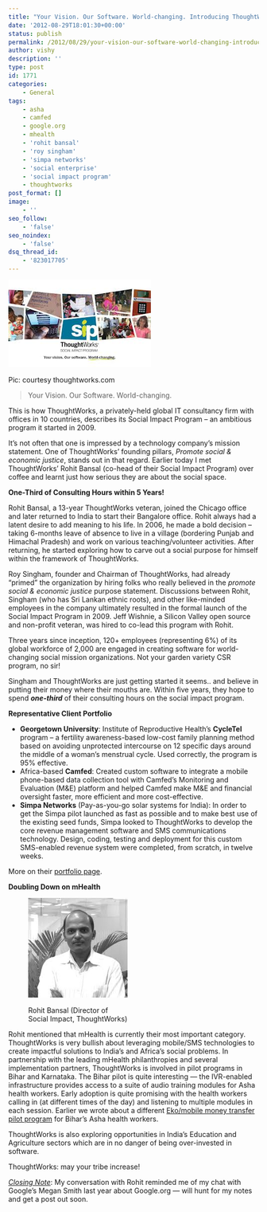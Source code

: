 ```yaml
---
title: "Your Vision. Our Software. World-changing. Introducing ThoughtWorks Social Impact Program"
date: '2012-08-29T18:01:30+00:00'
status: publish
permalink: /2012/08/29/your-vision-our-software-world-changing-introducing-thoughtworks-social-impact-program
author: vishy
description: ''
type: post
id: 1771
categories:
    - General
tags:
    - asha
    - camfed
    - google.org
    - mhealth
    - 'rohit bansal'
    - 'roy singham'
    - 'simpa networks'
    - 'social enterprise'
    - 'social impact program'
    - thoughtworks
post_format: []
image:
    - ''
seo_follow:
    - 'false'
seo_noindex:
    - 'false'
dsq_thread_id:
    - '823017705'
---
```

> <figure aria-describedby="caption-attachment-1776" class="wp-caption alignleft" id="attachment_1776" style="width: 287px">

[![](../../../../uploads/2012/08/thoughtworks_sip_img.jpeg "thoughtworks_sip_img")](../../../../uploads/2012/08/thoughtworks_sip_img.jpeg)<figcaption class="wp-caption-text" id="caption-attachment-1776">Pic: courtesy thoughtworks.com</figcaption></figure>
> 
> Your Vision. Our Software. World-changing.

This is how ThoughtWorks, a privately-held global IT consultancy firm with offices in 10 countries, describes its Social Impact Program – an ambitious program it started in 2009.

It’s not often that one is impressed by a technology company’s mission statement. One of ThoughtWorks’ founding pillars, *Promote social &amp; economic justice*, stands out in that regard. Earlier today I met ThoughtWorks’ Rohit Bansal (co-head of their Social Impact Program) over coffee and learnt just how serious they are about the social space.

**One-Third of Consulting Hours within 5 Years!**

Rohit Bansal, a 13-year ThoughtWorks veteran, joined the Chicago office and later returned to India to start their Bangalore office. Rohit always had a latent desire to add meaning to his life. In 2006, he made a bold decision – taking 6-months leave of absence to live in a village (bordering Punjab and Himachal Pradesh) and work on various teaching/volunteer activities. After returning, he started exploring how to carve out a social purpose for himself within the framework of ThoughtWorks.

Roy Singham, founder and Chairman of ThoughtWorks, had already “primed” the organization by hiring folks who really believed in the *promote social &amp; economic justice* purpose statement. Discussions between Rohit, Singham (who has Sri Lankan ethnic roots), and other like-minded employees in the company ultimately resulted in the formal launch of the Social Impact Program in 2009. Jeff Wishnie, a Silicon Valley open source and non-profit veteran, was hired to co-lead this program with Rohit.

Three years since inception, 120+ employees (representing 6%) of its global workforce of 2,000 are engaged in creating software for world-changing social mission organizations. Not your garden variety CSR program, no sir!

Singham and ThoughtWorks are just getting started it seems.. and believe in putting their money where their mouths are. Within five years, they hope to spend ***one-third*** of their consulting hours on the social impact program.

**Representative Client Portfolio**

- **Georgetown University**: Institute of Reproductive Health’s **CycleTel** program – a fertility awareness-based low-cost family planning method based on avoiding unprotected intercourse on 12 specific days around the middle of a woman’s menstrual cycle. Used correctly, the program is 95% effective.
- Africa-based **Camfed**: Created custom software to integrate a mobile phone-based data collection tool with Camfed’s Monitoring and Evaluation (M&amp;E) platform and helped Camfed make M&amp;E and financial oversight faster, more efficient and more cost-effective.
- **Simpa Networks** (Pay-as-you-go solar systems for India): In order to get the Simpa pilot launched as fast as possible and to make best use of the existing seed funds, Simpa looked to ThoughtWorks to develop the core revenue management software and SMS communications technology. Design, coding, testing and deployment for this custom SMS-enabled revenue system were completed, from scratch, in twelve weeks.

More on their [portfolio page](http://social-impact.thoughtworks.com/client-portfolio).

**Doubling Down on mHealth**

<figure aria-describedby="caption-attachment-1777" class="wp-caption alignright" id="attachment_1777" style="width: 200px">

[![](../../../../uploads/2012/08/rohit_bansal_thoughtworks.jpeg "rohit_bansal_thoughtworks")](../../../../uploads/2012/08/rohit_bansal_thoughtworks.jpeg)<figcaption class="wp-caption-text" id="caption-attachment-1777">Rohit Bansal (Director of Social Impact, ThoughtWorks)</figcaption></figure>

Rohit mentioned that mHealth is currently their most important category. ThoughtWorks is very bullish about leveraging mobile/SMS technologies to create impactful solutions to India’s and Africa’s social problems. In partnership with the leading mHealth philanthropies and several implementation partners, ThoughtWorks is involved in pilot programs in Bihar and Karnataka. The Bihar pilot is quite interesting — the IVR-enabled infrastructure provides access to a suite of audio training modules for Asha health workers. Early adoption is quite promising with the health workers calling in (at different times of the day) and listening to multiple modules in each session. Earlier we wrote about a different [Eko/mobile money transfer pilot program](http://www.techsangam.com/2011/09/08/empowering-bihar-rural-health-workers-with-mobile-phones-and-money-transfer/) for Bihar’s Asha health workers.

ThoughtWorks is also exploring opportunities in India’s Education and Agriculture sectors which are in no danger of being over-invested in software.

ThoughtWorks: may your tribe increase!

*<span style="text-decoration: underline;">Closing Note</span>*: My conversation with Rohit reminded me of my chat with Google’s Megan Smith last year about Google.org — will hunt for my notes and get a post out soon.